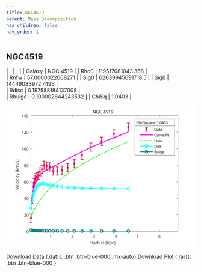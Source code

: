 ```yaml
---
title: NGC4519
parent: Mass Decomposition
has_children: false
nav_order: 1
---
```


## NGC4519

|--|--|
| Galaxy    | NGC 4519	 |
| Rho0     |	119517081043.368		   |   
| Rnfw  | 57.0000022068271		  |
| Sig0     | 62639945691718.5		 |
| Sigb     | 14449083972.4196		|  
| Rdisc  | 0.197588184137008	|   
| Rbulge      | 0.100002644243532	 | 
| ChiSq | 1.0403 |

![](/assets/plot/NGC4519.jpg)

[Download Data (.dat)](https://raw.githubusercontent.com/adhitya-spas/Database/gh-pages/assets/data/NGC4519.dat){: .btn .btn-blue-000 .mx-auto}
[Download Plot (.rar)](https://github.com/adhitya-spas/Database/blob/gh-pages/assets/plot/NGC4519.rar?raw=true){: .btn .btn-blue-000 }
